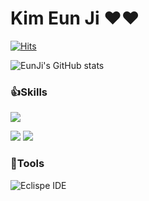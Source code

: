 # Kim Eun Ji ❤️❤️
       
[![Hits](https://hits.seeyoufarm.com/api/count/incr/badge.svg?url=https%3A%2F%2Fgithub.com%2Fashakyu%2Fhit-counter&count_bg=%23DBCBFF&title_bg=%23645454&icon=&icon_color=%23E7E7E7&title=hits&edge_flat=false)](https://hits.seeyoufarm.com)

![EunJi's GitHub stats](https://github-readme-stats.vercel.app/api?username=ashakyu&show_icons=true&theme=dracula)



### 👍Skills                          
<img src="http://img.shields.io/badge/Java-007396.svg??style=for-the-badge&logo=JAVA&logoColor=white"/></a>


<img src="http://img.shields.io/badge/Oracle-F80000.svg?style=for-the-badge&logo=Oracle&logoColor=white"/></a>
<img src="http://img.shields.io/badge/Spring-6DB33F.svg?style=for-the-badge&logo=SPRING&logoColor=white"/></a>
         
         
         
### 🐾Tools    

![Eclispe IDE](https://img.shields.io/badge/Eclipse%20IDE-2C2255.svg?style=for-the-badge&logo=Eclipse%20IDE&logoColore=white)





<!--
- 🔭 I’m currently working on ...
- 🌱 I’m currently learning ...
- 👯 I’m looking to collaborate on ...
- 🤔 I’m looking for help with ...
- 💬 Ask me about ...
- 📫 How to reach me: ...
- 😄 Pronouns: ...
- ⚡ Fun fact: ...
-->
